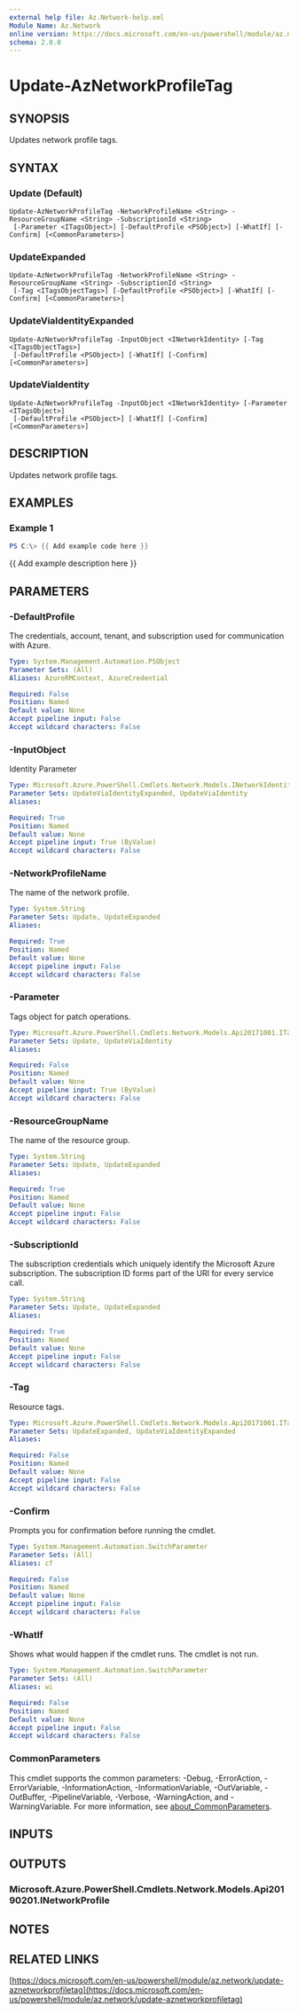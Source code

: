 ```yaml
---
external help file: Az.Network-help.xml
Module Name: Az.Network
online version: https://docs.microsoft.com/en-us/powershell/module/az.network/update-aznetworkprofiletag
schema: 2.0.0
---
```


# Update-AzNetworkProfileTag

## SYNOPSIS
Updates network profile tags.

## SYNTAX

### Update (Default)
```
Update-AzNetworkProfileTag -NetworkProfileName <String> -ResourceGroupName <String> -SubscriptionId <String>
 [-Parameter <ITagsObject>] [-DefaultProfile <PSObject>] [-WhatIf] [-Confirm] [<CommonParameters>]
```

### UpdateExpanded
```
Update-AzNetworkProfileTag -NetworkProfileName <String> -ResourceGroupName <String> -SubscriptionId <String>
 [-Tag <ITagsObjectTags>] [-DefaultProfile <PSObject>] [-WhatIf] [-Confirm] [<CommonParameters>]
```

### UpdateViaIdentityExpanded
```
Update-AzNetworkProfileTag -InputObject <INetworkIdentity> [-Tag <ITagsObjectTags>]
 [-DefaultProfile <PSObject>] [-WhatIf] [-Confirm] [<CommonParameters>]
```

### UpdateViaIdentity
```
Update-AzNetworkProfileTag -InputObject <INetworkIdentity> [-Parameter <ITagsObject>]
 [-DefaultProfile <PSObject>] [-WhatIf] [-Confirm] [<CommonParameters>]
```

## DESCRIPTION
Updates network profile tags.

## EXAMPLES

### Example 1
```powershell
PS C:\> {{ Add example code here }}
```

{{ Add example description here }}

## PARAMETERS

### -DefaultProfile
The credentials, account, tenant, and subscription used for communication with Azure.

```yaml
Type: System.Management.Automation.PSObject
Parameter Sets: (All)
Aliases: AzureRMContext, AzureCredential

Required: False
Position: Named
Default value: None
Accept pipeline input: False
Accept wildcard characters: False
```

### -InputObject
Identity Parameter

```yaml
Type: Microsoft.Azure.PowerShell.Cmdlets.Network.Models.INetworkIdentity
Parameter Sets: UpdateViaIdentityExpanded, UpdateViaIdentity
Aliases:

Required: True
Position: Named
Default value: None
Accept pipeline input: True (ByValue)
Accept wildcard characters: False
```

### -NetworkProfileName
The name of the network profile.

```yaml
Type: System.String
Parameter Sets: Update, UpdateExpanded
Aliases:

Required: True
Position: Named
Default value: None
Accept pipeline input: False
Accept wildcard characters: False
```

### -Parameter
Tags object for patch operations.

```yaml
Type: Microsoft.Azure.PowerShell.Cmdlets.Network.Models.Api20171001.ITagsObject
Parameter Sets: Update, UpdateViaIdentity
Aliases:

Required: False
Position: Named
Default value: None
Accept pipeline input: True (ByValue)
Accept wildcard characters: False
```

### -ResourceGroupName
The name of the resource group.

```yaml
Type: System.String
Parameter Sets: Update, UpdateExpanded
Aliases:

Required: True
Position: Named
Default value: None
Accept pipeline input: False
Accept wildcard characters: False
```

### -SubscriptionId
The subscription credentials which uniquely identify the Microsoft Azure subscription.
The subscription ID forms part of the URI for every service call.

```yaml
Type: System.String
Parameter Sets: Update, UpdateExpanded
Aliases:

Required: True
Position: Named
Default value: None
Accept pipeline input: False
Accept wildcard characters: False
```

### -Tag
Resource tags.

```yaml
Type: Microsoft.Azure.PowerShell.Cmdlets.Network.Models.Api20171001.ITagsObjectTags
Parameter Sets: UpdateExpanded, UpdateViaIdentityExpanded
Aliases:

Required: False
Position: Named
Default value: None
Accept pipeline input: False
Accept wildcard characters: False
```

### -Confirm
Prompts you for confirmation before running the cmdlet.

```yaml
Type: System.Management.Automation.SwitchParameter
Parameter Sets: (All)
Aliases: cf

Required: False
Position: Named
Default value: None
Accept pipeline input: False
Accept wildcard characters: False
```

### -WhatIf
Shows what would happen if the cmdlet runs.
The cmdlet is not run.

```yaml
Type: System.Management.Automation.SwitchParameter
Parameter Sets: (All)
Aliases: wi

Required: False
Position: Named
Default value: None
Accept pipeline input: False
Accept wildcard characters: False
```

### CommonParameters
This cmdlet supports the common parameters: -Debug, -ErrorAction, -ErrorVariable, -InformationAction, -InformationVariable, -OutVariable, -OutBuffer, -PipelineVariable, -Verbose, -WarningAction, and -WarningVariable. For more information, see [about_CommonParameters](http://go.microsoft.com/fwlink/?LinkID=113216).

## INPUTS

## OUTPUTS

### Microsoft.Azure.PowerShell.Cmdlets.Network.Models.Api20190201.INetworkProfile
## NOTES

## RELATED LINKS

[https://docs.microsoft.com/en-us/powershell/module/az.network/update-aznetworkprofiletag](https://docs.microsoft.com/en-us/powershell/module/az.network/update-aznetworkprofiletag)

